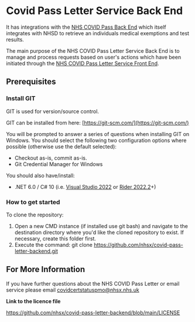 # Covid Pass Letter Service Back End

It has integrations with the [NHS COVID Pass Back End](https://github.com/nhsx/covid-pass-backend) which itself integrates with NHSD to retrieve an individuals medical exemptions and test results.

The main purpose of the NHS COVID Pass Letter Service Back End is to manage and process requests based on user's actions which have been initiated through the [NHS COVID Pass Letter Service Front End](https://github.com/nhsx/covid-pass-letter-backend).

## Prerequisites

### **Install GIT**

GIT is used for version/source control. 

GIT can be installed from here: [https://git-scm.com/](https://git-scm.com/)

You will be prompted to answer a series of questions when installing GIT on Windows. You should select the following two configuration options where possible (otherwise use the default selected):

- Checkout as-is, commit as-is.
- Git Credential Manager for Windows

You should also have/install: 

- .NET 6.0 / C# 10 (i.e. [Visual Studio 2022](https://visualstudio.microsoft.com/vs/) or [Rider 2022.2](https://blog.jetbrains.com/dotnet/2022/08/02/rider-2022-2-released/)+)

### **How to get started**

To clone the repository:

1. Open a new CMD instance (if installed use git bash) and navigate to the destination directory where you'd like the cloned repository to exist. If necessary, create this folder first.
2. Execute the command: git clone https://github.com/nhsx/covid-pass-letter-backend.git

## For More Information

If you have further questions about the NHS COVID Pass Letter or email service please email covidcertstatuspmo@nhsx.nhs.uk

**Link to the licence file**

https://github.com/nhsx/covid-pass-letter-backend/blob/main/LICENSE